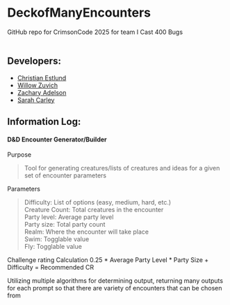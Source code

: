 # DeckofManyEncounters
GitHub repo for CrimsonCode 2025 for team I Cast 400 Bugs <br><br>
## Developers: 
- [Christian Estlund](https://www.youtube.com/watch?v=dQw4w9WgXcQ)<br>
- [Willow Zuvich](https://www.youtube.com/watch?v=dQw4w9WgXcQ)<br>
- [Zachary Adelson](https://www.youtube.com/watch?v=dQw4w9WgXcQ)<br>
- [Sarah Carley](https://www.youtube.com/watch?v=dQw4w9WgXcQ)<br>

## Information Log:

#### D&D Encounter Generator/Builder
Purpose
> Tool for generating creatures/lists of creatures and ideas for a given set of encounter parameters

Parameters
> Difficulty: List of options (easy, medium, hard, etc.) <br>
> Creature Count: Total creatures in the encounter <br>
> Party level: Average party level <br>
> Party size: Total party count <br>
> Realm: Where the encounter will take place <br>
> Swim: Togglable value <br>
> Fly: Togglable value <br>

Challenge rating Calculation
0.25 * Average Party Level * Party Size + Difficulty = Recommended CR <br>

Utilizing multiple algorithms for determining output, returning many outputs for each prompt so that there are variety of encounters that can be chosen from
